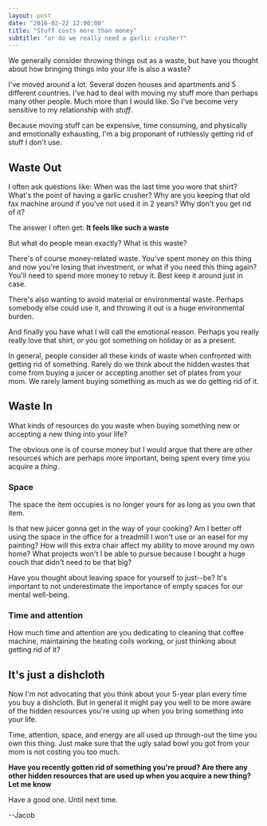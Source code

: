 ```yaml
---
layout: post
date: "2016-02-22 12:00:00"
title: "Stuff costs more than money"
subtitle: "or do we really need a garlic crusher?"
---
```


We generally consider throwing things out as a waste, but have you thought about how bringing things into your life is also a waste?

I've moved around a lot. Several dozen houses and apartments and 5 different countries. I've had to deal with moving my stuff more than perhaps many other people. Much more than I would like. So I've become very sensitive to my relationship with *stuff*.

Because moving stuff can be expensive, time consuming, and physically and emotionally exhausting, I'm a big proponant of ruthlessly getting rid of stuff I don't use.

## Waste Out

I often ask questions like: When was the last time you wore that shirt? What's the point of having a garlic crusher? Why are you keeping that old fax machine around if you've not used it in 2 years? Why don't you get rid of it?

The answer I often get: **It feels like such a waste**

But what do people mean exactly? What is this waste?

There's of course money-related waste. You've spent money on this thing and now you're losing that investment, or what if you need this thing again? You'll need to spend more money to rebuy it. Best keep it around just in case.

There's also wanting to avoid material or environmental waste. Perhaps somebody else could use it, and throwing it out is a huge environmental burden.

And finally you have what I will call the emotional reason. Perhaps you really really love that shirt, or you got something on holiday or as a present.

In general, people consider all these kinds of waste when confronted with getting rid of something. Rarely do we think about the hidden wastes that come from buying a juicer or accepting another set of plates from your mom. We rarely lament buying something as much as we do getting rid of it.

## Waste In

What kinds of resources do you waste when buying something new or accepting a new thing into your life?

The obvious one is of course money but I would argue that there are other resources which are perhaps more important, being spent every time you acquire a *thing*.

### Space

The space the item occupies is no longer yours for as long as you own that item.

Is that new juicer gonna get in the way of your cooking? Am I better off using the space in the office for a treadmill I won't use or an easel for my painting? How will this extra chair affect my ability to move around my own home? What projects won't I be able to pursue because I bought a huge couch that didn't need to be that big?

Have you thought about leaving space for yourself to just--be? It's important to not underestimate the importance of empty spaces for our mental well-being.

### Time and attention

How much time and attention are you dedicating to cleaning that coffee machine, maintaining the heating coils working, or just thinking about getting rid of it? 

## It's just a dishcloth

Now I'm not advocating that you think about your 5-year plan every time you buy a dishcloth. But in general it might pay you well to be more aware of the hidden resources you're using up when you bring something into your life.

Time, attention, space, and energy are all used up through-out the time you own this thing. Just make sure that the ugly salad bowl you got from your mom is not costing you too much.

**Have you recently gotten rid of something you're proud? Are there any other hidden resources that are used up when you acquire a new thing? Let me know**

Have a good one. Until next time.

--Jacob